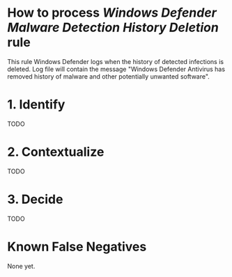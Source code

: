 # How to process *Windows Defender Malware Detection History Deletion* rule
This rule Windows Defender logs when the history of detected infections is deleted. Log file will contain the message "Windows Defender Antivirus has removed history of malware and other potentially unwanted software".

# 1. Identify
TODO

# 2. Contextualize
TODO

# 3. Decide
TODO

# Known False Negatives
None yet.
